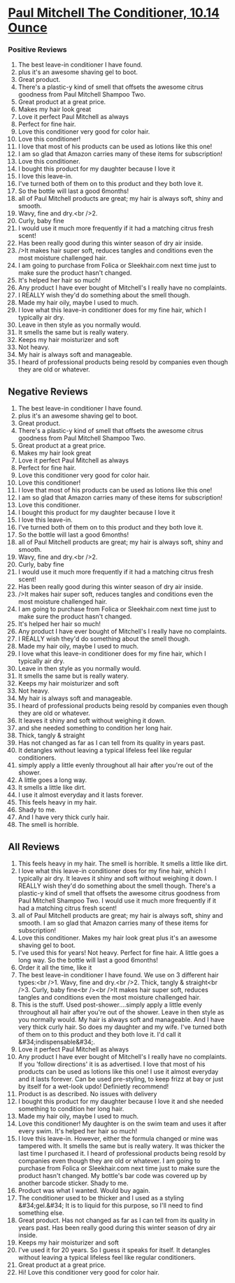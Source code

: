 # [Paul Mitchell The Conditioner, 10.14 Ounce](https://products.checkmycream.com/products/Paul-Mitchell-The-Conditioner-10.14-Ounce.html)

### Positive Reviews

<ol>
      <li>The best leave-in conditioner I have found.</li>
      <li>plus it&#x27;s an awesome shaving gel to boot.</li>
      <li>Great product.</li>
      <li>There&#x27;s a plastic-y kind of smell that offsets the awesome citrus goodness from Paul Mitchell Shampoo Two.  </li>
      <li>Great product at a great price.</li>
      <li>Makes my hair look great</li>
      <li>Love it perfect Paul Mitchell as always</li>
      <li>Perfect for fine hair.</li>
      <li>Love this conditioner very good for color hair.</li>
      <li>Love this conditioner!</li>
      <li>I love that most of his products can be used as lotions like this one!</li>
      <li>I am so glad that Amazon carries many of these items for subscription!</li>
      <li>Love this conditioner.</li>
      <li>I bought this product for my daughter because I love it</li>
      <li>I love this leave-in.</li>
      <li>I&#x27;ve turned both of them on to this product and they both love it.  </li>
      <li>So the bottle will last a good 6months!</li>
      <li>all of Paul Mitchell products are great; my hair is always soft, shiny and smooth.  </li>
      <li>Wavy, fine and dry.&lt;br /&gt;2.</li>
      <li>Curly, baby fine</li>
      <li>I would use it much more frequently if it had a matching citrus fresh scent!</li>
      <li>Has been really good during this winter season of dry air inside.</li>
      <li>/&gt;It makes hair super soft, reduces tangles and conditions even the most moisture challenged hair.</li>
      <li>I am going to purchase from Folica or Sleekhair.com next time just to make sure the product hasn&#x27;t changed.</li>
      <li>It&#x27;s helped her hair so much!</li>
      <li>Any product I have ever bought of Mitchell&#x27;s I really have no complaints.</li>
      <li>I REALLY wish they&#x27;d do something about the smell though.  </li>
      <li>Made my hair oily, maybe I used to much.</li>
      <li>I love what this leave-in conditioner does for my fine hair, which I typically air dry.  </li>
      <li>Leave in then style as you normally would.  </li>
      <li>It smells the same but is really watery.</li>
      <li>Keeps my hair moisturizer and soft</li>
      <li>Not heavy.</li>
      <li>My hair is always soft and manageable.  </li>
      <li>I heard of professional products being resold by companies even though they are old or whatever.</li>
</ol>


<h2>Negative Reviews</h2>
<ol>
<li> The best leave-in conditioner I have found.</li>
<li> plus it&#x27;s an awesome shaving gel to boot.</li>
<li> Great product.</li>
<li> There&#x27;s a plastic-y kind of smell that offsets the awesome citrus goodness from Paul Mitchell Shampoo Two.  </li>
<li> Great product at a great price.</li>
<li> Makes my hair look great</li>
<li> Love it perfect Paul Mitchell as always</li>
<li> Perfect for fine hair.</li>
<li> Love this conditioner very good for color hair.</li>
<li> Love this conditioner!</li>
<li> I love that most of his products can be used as lotions like this one!</li>
<li> I am so glad that Amazon carries many of these items for subscription!</li>
<li> Love this conditioner.</li>
<li> I bought this product for my daughter because I love it</li>
<li> I love this leave-in.</li>
<li> I&#x27;ve turned both of them on to this product and they both love it.  </li>
<li> So the bottle will last a good 6months!</li>
<li> all of Paul Mitchell products are great; my hair is always soft, shiny and smooth.  </li>
<li> Wavy, fine and dry.&lt;br /&gt;2.</li>
<li> Curly, baby fine</li>
<li> I would use it much more frequently if it had a matching citrus fresh scent!</li>
<li> Has been really good during this winter season of dry air inside.</li>
<li> /&gt;It makes hair super soft, reduces tangles and conditions even the most moisture challenged hair.</li>
<li> I am going to purchase from Folica or Sleekhair.com next time just to make sure the product hasn&#x27;t changed.</li>
<li> It&#x27;s helped her hair so much!</li>
<li> Any product I have ever bought of Mitchell&#x27;s I really have no complaints.</li>
<li> I REALLY wish they&#x27;d do something about the smell though.  </li>
<li> Made my hair oily, maybe I used to much.</li>
<li> I love what this leave-in conditioner does for my fine hair, which I typically air dry.  </li>
<li> Leave in then style as you normally would.  </li>
<li> It smells the same but is really watery.</li>
<li> Keeps my hair moisturizer and soft</li>
<li> Not heavy.</li>
<li> My hair is always soft and manageable.  </li>
<li> I heard of professional products being resold by companies even though they are old or whatever.</li>
<li> It leaves it shiny and soft without weighing it down.  </li>
<li> and she needed something to condition her long hair.</li>
<li> Thick, tangly &amp; straight</li>
<li> Has not changed as far as I can tell from its quality in years past.</li>
<li> It detangles without leaving a typical lifeless feel like regular conditioners.</li>
<li> simply apply a little evenly throughout all hair after you&#x27;re out of the shower.  </li>
<li> A little goes a long way.</li>
<li> It smells a little like dirt.</li>
<li> I use it almost everyday and it lasts forever.</li>
<li> This feels heavy in my hair.</li>
<li> Shady to me.</li>
<li> And I have very thick curly hair.  </li>
<li> The smell is horrible.</li>
</ol>

<h2>All Reviews</h2>

<ol>
    <li> This feels heavy in my hair. The smell is horrible. It smells a little like dirt.</li>
    <li> I love what this leave-in conditioner does for my fine hair, which I typically air dry.  It leaves it shiny and soft without weighing it down.  I REALLY wish they&#x27;d do something about the smell though.  There&#x27;s a plastic-y kind of smell that offsets the awesome citrus goodness from Paul Mitchell Shampoo Two.  I would use it much more frequently if it had a matching citrus fresh scent!</li>
    <li> all of Paul Mitchell products are great; my hair is always soft, shiny and smooth.  I am so glad that Amazon carries many of these items for subscription!</li>
    <li> Love this conditioner. Makes my hair look great plus it&#x27;s an awesome shaving gel to boot.</li>
    <li> I&#x27;ve used this for years! Not heavy. Perfect for fine hair. A little goes a long way. So the bottle will last a good 6months!</li>
    <li> Order it all the time, like it</li>
    <li> The best leave-in conditioner I have found. We use on 3 different hair types:&lt;br /&gt;1. Wavy, fine and dry.&lt;br /&gt;2. Thick, tangly &amp; straight&lt;br /&gt;3. Curly, baby fine&lt;br /&gt;&lt;br /&gt;It makes hair super soft, reduces tangles and conditions even the most moisture challenged hair.</li>
    <li> This is the stuff.  Used post-shower....simply apply a little evenly throughout all hair after you&#x27;re out of the shower.  Leave in then style as you normally would.  My hair is always soft and manageable.  And I have very thick curly hair.  So does my daughter and my wife.  I&#x27;ve turned both of them on to this product and they both love it.  I&#x27;d call it &amp;#34;indispensable&amp;#34;.</li>
    <li> Love it perfect Paul Mitchell as always</li>
    <li> Any product I have ever bought of Mitchell&#x27;s I really have no complaints. If you &#x27;follow directions&#x27; it is as advertised. I love that most of his products can be used as lotions like this one! I use it almost everyday and it lasts forever. Can be used pre-styling, to keep frizz at bay or just by itself for a wet-look updo! Definietly recommend!</li>
    <li> Product is as described. No issues with delivery</li>
    <li> I bought this product for my daughter because I love it and she needed something to condition her long hair.</li>
    <li> Made my hair oily, maybe I used to much.</li>
    <li> Love this conditioner! My daughter is on the swim team and uses it after every swim. It&#x27;s helped her hair so much!</li>
    <li> I love this leave-in. However, either the formula changed or mine was tampered with. It smells the same but is really watery. It was thicker the last time I purchased it. I heard of professional products being resold by companies even though they are old or whatever. I am going to purchase from Folica or Sleekhair.com next time just to make sure the product hasn&#x27;t changed. My bottle&#x27;s bar code was covered up by another barcode sticker. Shady to me.</li>
    <li> Product was what I wanted. Would buy again.</li>
    <li> The conditioner used to be thicker and I used as a styling &amp;#34;gel.&amp;#34;  It is to liquid for this purpose, so I&#x27;ll need to find something else.</li>
    <li> Great product. Has not changed as far as I can tell from its quality in years past. Has been really good during this winter season of dry air inside.</li>
    <li> Keeps my hair moisturizer and soft</li>
    <li> I&#x27;ve used it for 20 years.  So I guess it speaks for itself.  It detangles without leaving a typical lifeless feel like regular conditioners.</li>
    <li> Great product at a great price.</li>
    <li> Hi! Love this conditioner very good for color hair.</li>
</ol>





